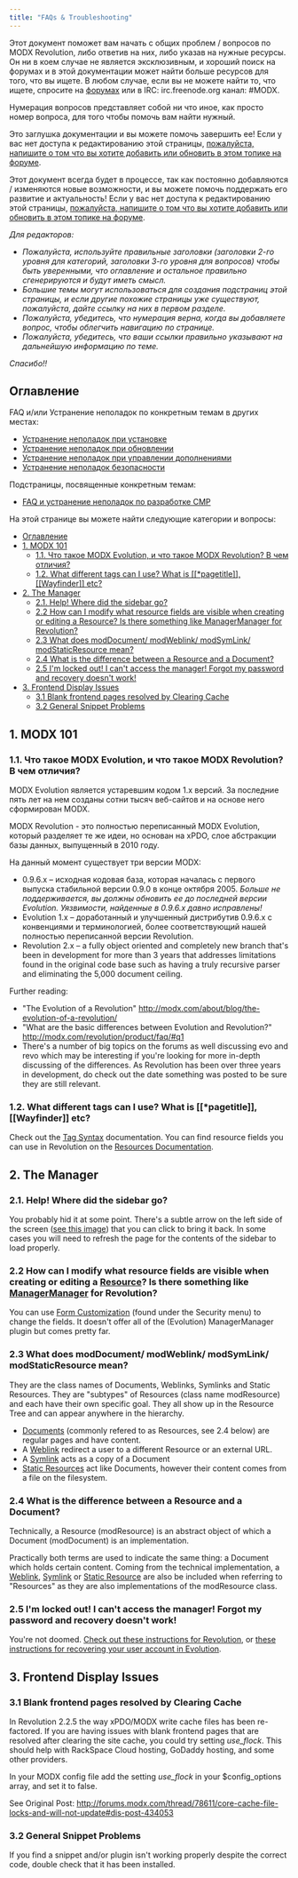 ```yaml
---
title: "FAQs & Troubleshooting"
---
```


Этот документ поможет вам начать с общих проблем / вопросов по MODX Revolution, либо ответив на них, либо указав на нужные ресурсы.  Он ни в коем случае не является эксклюзивным, и хороший поиск на форумах и в этой документации может найти больше ресурсов для того, что вы ищете. В любом случае, если вы не можете найти то, что ищете, спросите на [форумах](http://forums.modx.com) или в IRC: irc.freenode.org канал: #MODX.

Нумерация вопросов представляет собой ни что иное, как просто номер вопроса, для того чтобы помочь вам найти нужный.

Это заглушка документации и вы можете помочь завершить ее! Если у вас нет доступа к редактированию этой страницы, [пожалуйста, напишите о том что вы хотите добавить или обновить в этом топике на форуме](http://forums.modx.com/thread/72123/faqs-troubleshooting-on-the-rtfm).

Этот документ всегда будет в процессе, так как постоянно добавляются / изменяются новые возможности, и вы можете помочь поддержать его развитие и актуальность! Если у вас нет доступа к редактированию этой страницы, [пожалуйста, напишите о том что вы хотите добавить или обновить в этом топике на форуме](http://forums.modx.com/thread/72123/faqs-troubleshooting-on-the-rtfm).

_Для редакторов:_

- _Пожалуйста, используйте правильные заголовки (заголовки 2-го уровня для категорий, заголовки 3-го уровня для вопросов) чтобы быть уверенными, что оглавление и остальное правильно сгенерируются и будут иметь смысл._
- _Большие темы могут использоваться для создания подстраниц этой страницы, и если другие похожие страницы уже существуют, пожалуйста, дайте ссылку на них в первом разделе._
- _Пожалуйста, убедитесь, что нумерация верна, когда вы добавляете вопрос, чтобы облегчить навигацию по странице._
- _Пожалуйста, убедитесь, что ваши ссылки правильно указывают на дальнейшую информацию по теме._

_Спасибо!!_



## Оглавление

FAQ и/или Устранение неполадок по конкретным темам в других местах:

- [Устранение неполадок при установке](getting-started/installation/troubleshooting-installation "Устранение неполадок при установке")
- [Устранение неполадок при обновлении](administering-your-site/upgrading-modx/troubleshooting-upgrades "Устранение неполадок при обновлении")
- [Устранение неполадок при управлении дополнениями](administering-your-site/installing-a-package/troubleshooting-package-management "Устранение неполадок при управлении дополнениями")
- [Устранение неполадок безопасности](administering-your-site/security/troubleshooting-security "Устранение неполадок безопасности")

Подстраницы, посвященные конкретным темам:

- [FAQ и устранение неполадок по разработке CMP](faqs-and-troubleshooting/cmp-development-faqs-and-troubleshooting "FAQ и устранение неполадок по разработке CMP")

На этой странице вы можете найти следующие категории и вопросы:

- [Оглавление](#%D0%BE%D0%B3%D0%BB%D0%B0%D0%B2%D0%BB%D0%B5%D0%BD%D0%B8%D0%B5)
- [1. MODX 101](#1-modx-101)
  - [1.1. Что такое MODX Evolution, и что такое MODX Revolution? В чем отличия?](#11-%D1%87%D1%82%D0%BE-%D1%82%D0%B0%D0%BA%D0%BE%D0%B5-modx-evolution-%D0%B8-%D1%87%D1%82%D0%BE-%D1%82%D0%B0%D0%BA%D0%BE%D0%B5-modx-revolution-%D0%B2-%D1%87%D0%B5%D0%BC-%D0%BE%D1%82%D0%BB%D0%B8%D1%87%D0%B8%D1%8F)
  - [1.2. What different tags can I use? What is \[\[\*pagetitle\]\], \[\[Wayfinder\]\] etc?](#12-what-different-tags-can-i-use-what-is-pagetitle-wayfinder-etc)
- [2. The Manager](#2-the-manager)
  - [2.1. Help! Where did the sidebar go?](#21-help-where-did-the-sidebar-go)
  - [2.2 How can I modify what resource fields are visible when creating or editing a Resource? Is there something like ManagerManager for Revolution?](#22-how-can-i-modify-what-resource-fields-are-visible-when-creating-or-editing-a-resource-is-there-something-like-managermanager-for-revolution)
  - [2.3 What does modDocument/ modWeblink/ modSymLink/ modStaticResource mean?](#23-what-does-moddocument-modweblink-modsymlink-modstaticresource-mean)
  - [2.4 What is the difference between a Resource and a Document?](#24-what-is-the-difference-between-a-resource-and-a-document)
  - [2.5 I'm locked out! I can't access the manager! Forgot my password and recovery doesn't work!](#25-im-locked-out-i-cant-access-the-manager-forgot-my-password-and-recovery-doesnt-work)
- [3. Frontend Display Issues](#3-frontend-display-issues)
  - [3.1 Blank frontend pages resolved by Clearing Cache](#31-blank-frontend-pages-resolved-by-clearing-cache)
  - [3.2 General Snippet Problems](#32-general-snippet-problems)



## 1. MODX 101

### 1.1. Что такое MODX Evolution, и что такое MODX Revolution? В чем отличия?

MODX Evolution является устаревшим кодом 1.x версий. За последние пять лет на нем созданы сотни тысяч веб-сайтов и на основе него сформирован MODX.

MODX Revolution - это полностью переписанный MODX Evolution, который разделяет те же идеи, но основан на xPDO, слое абстракции базы данных, выпущенный в 2010 году.

На данный момент существует три версии MODX:

- 0.9.6.x – исходная кодовая база, которая началась с первого выпуска стабильной версии 0.9.0 в конце октября 2005. _Больше не поддерживается, вы должны обновить ее до последней версии Evolution. Уязвимости, найденные в 0.9.6.x давно исправлены!_
- Evolution 1.x – доработанный и улучшенный дистрибутив 0.9.6.x с конвенциями и терминологией, более соответствующий нашей полностью переписанной версии Revolution.
- Revolution 2.x – a fully object oriented and completely new branch that's been in development for more than 3 years that addresses limitations found in the original code base such as having a truly recursive parser and eliminating the 5,000 document ceiling.

Further reading:

- "The Evolution of a Revolution" <http://modx.com/about/blog/the-evolution-of-a-revolution/>
- "What are the basic differences between Evolution and Revolution?" <http://modx.com/revolution/product/faq/#q1>
- There's a number of big topics on the forums as well discussing evo and revo which may be interesting if you're looking for more in-depth discussing of the differences. As Revolution has been over three years in development, do check out the date something was posted to be sure they are still relevant.

### 1.2. What different tags can I use? What is \[\[\*pagetitle\]\], \[\[Wayfinder\]\] etc?

Check out the [Tag Syntax](making-sites-with-modx/tag-syntax "Tag Syntax") documentation. You can find resource fields you can use in Revolution on the [Resources Documentation](making-sites-with-modx/structuring-your-site/resources "Resources").

## 2. The Manager

### 2.1. Help! Where did the sidebar go?

You probably hid it at some point. There's a subtle arrow on the left side of the screen ([see this image](/download/attachments/36634926/subtlearrow.PNG?version=1&modificationDate=1322402411000)) that you can click to bring it back. In some cases you will need to refresh the page for the contents of the sidebar to load properly.

### 2.2 How can I modify what resource fields are visible when creating or editing a [Resource](/display/revolution20/Resource "Resource")? Is there something like [ManagerManager](http://modx.com/extras/package/managermanager) for Revolution?

You can use [Form Customization](/display/revolution20/Form+Customization "Form Customization") (found under the Security menu) to change the fields. It doesn't offer all of the (Evolution) ManagerManager plugin but comes pretty far.

### 2.3 What does modDocument/ modWeblink/ modSymLink/ modStaticResource mean?

They are the class names of Documents, Weblinks, Symlinks and Static Resources. They are "subtypes" of Resources (class name modResource) and each have their own specific goal. They all show up in the Resource Tree and can appear anywhere in the hierarchy.

- [Documents](making-sites-with-modx/structuring-your-site/resources "Resources") (commonly refered to as Resources, see 2.4 below) are regular pages and have content.
- A [Weblink](making-sites-with-modx/structuring-your-site/resources/weblink "Weblink") redirect a user to a different Resource or an external URL.
- A [Symlink](making-sites-with-modx/structuring-your-site/resources/symlink "Symlink") acts as a copy of a Document
- [Static Resources](making-sites-with-modx/structuring-your-site/resources/static-resource "Static Resource") act like Documents, however their content comes from a file on the filesystem.

### 2.4 What is the difference between a Resource and a Document?

Technically, a Resource (modResource) is an abstract object of which a Document (modDocument) is an implementation.

Practically both terms are used to indicate the same thing: a Document which holds certain content. Coming from the technical implementation, a [Weblink](making-sites-with-modx/structuring-your-site/resources/weblink "Weblink"), [Symlink](making-sites-with-modx/structuring-your-site/resources/symlink "Symlink") or [Static Resource](making-sites-with-modx/structuring-your-site/resources/static-resource "Static Resource") are also be included when referring to "Resources" as they are also implementations of the modResource class.

### 2.5 I'm locked out! I can't access the manager! Forgot my password and recovery doesn't work!

You're not doomed. [Check out these instructions for Revolution](administering-your-site/security/troubleshooting-security/resetting-a-user-password-manually "Resetting a User Password Manually"), or [these instructions for recovering your user account in Evolution](/evolution/1.0/administration/manager-users/reset-your-password-unblock-your-user "Reset your Password - Unblock your User").

## 3. Frontend Display Issues

### 3.1 Blank frontend pages resolved by Clearing Cache

In Revolution 2.2.5 the way xPDO/MODX write cache files has been re-factored. If you are having issues with blank frontend pages that are resolved after clearing the site cache, you could try setting _use\_flock_. This should help with RackSpace Cloud hosting, GoDaddy hosting, and some other providers.

In your MODX config file add the setting _use\_flock_ in your $config\_options array, and set it to false.

See Original Post: <http://forums.modx.com/thread/78611/core-cache-file-locks-and-will-not-update#dis-post-434053>

### 3.2 General Snippet Problems

If you find a snippet and/or plugin isn't working properly despite the correct code, double check that it has been installed.